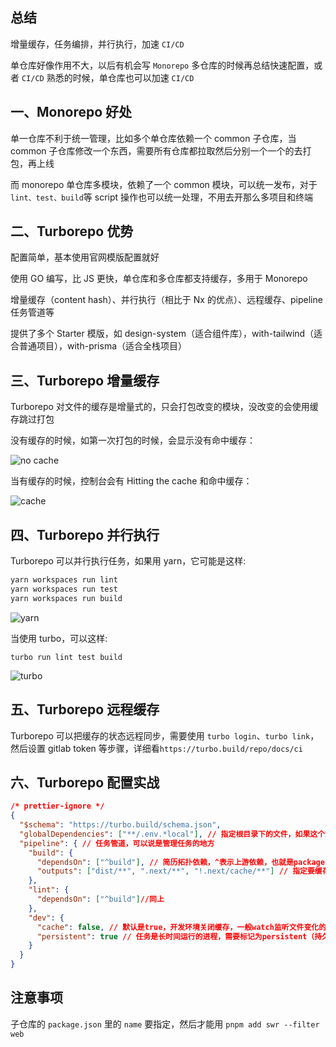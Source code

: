 ## 总结

增量缓存，任务编排，并行执行，加速 `CI/CD`

单仓库好像作用不大，以后有机会写 `Monorepo` 多仓库的时候再总结快速配置，或者 `CI/CD` 熟悉的时候，单仓库也可以加速 `CI/CD`

## 一、Monorepo 好处

单一仓库不利于统一管理，比如多个单仓库依赖一个 common 子仓库，当 common 子仓库修改一个东西，需要所有仓库都拉取然后分别一个一个的去打包，再上线

而 monorepo 单仓库多模块，依赖了一个 common 模块，可以统一发布，对于 `lint、test、build`等 script 操作也可以统一处理，不用去开那么多项目和终端

## 二、Turborepo 优势

配置简单，基本使用官网模版配置就好

使用 GO 编写，比 JS 更快，单仓库和多仓库都支持缓存，多用于 Monorepo

增量缓存（content hash）、并行执行（相比于 Nx 的优点）、远程缓存、pipeline 任务管道等

提供了多个 Starter 模版，如 design-system（适合组件库），with-tailwind（适合普通项目），with-prisma（适合全栈项目）

## 三、Turborepo 增量缓存

Turborepo 对文件的缓存是增量式的，只会打包改变的模块，没改变的会使用缓存跳过打包

没有缓存的时候，如第一次打包的时候，会显示没有命中缓存：

![no cache](https://turbo.build/_next/image?url=%2F_next%2Fstatic%2Fmedia%2Fcache-miss.21d45e92.png&w=1920&q=75)

当有缓存的时候，控制台会有 Hitting the cache 和命中缓存：

![cache](https://turbo.build/_next/image?url=%2F_next%2Fstatic%2Fmedia%2Fcache-miss.21d45e92.png&w=1920&q=75)

## 四、Turborepo 并行执行

Turborepo 可以并行执行任务，如果用 yarn，它可能是这样:

```md
yarn workspaces run lint
yarn workspaces run test
yarn workspaces run build
```

![yarn](https://turbo.build/_next/image?url=%2F_next%2Fstatic%2Fmedia%2Fyarn-workspaces-excalidraw.0838365d.png&w=1920&q=75)

当使用 turbo，可以这样:

```
turbo run lint test build
```

![turbo](https://turbo.build/_next/image?url=%2F_next%2Fstatic%2Fmedia%2Fturborepo-excalidraw.8068f4b4.png&w=1920&q=75)

## 五、Turborepo 远程缓存

Turborepo 可以把缓存的状态远程同步，需要使用 `turbo login`、`turbo link`，然后设置 gitlab token 等步骤，详细看`https://turbo.build/repo/docs/ci`

## 六、Turborepo 配置实战

```json
/* prettier-ignore */
{
  "$schema": "https://turbo.build/schema.json",
  "globalDependencies": ["**/.env.*local"], // 指定根目录下的文件，如果这个文件修改会绕过缓存，turbo.json和package.json是默认的
  "pipeline": { // 任务管道，可以说是管理任务的地方
    "build": {
      "dependsOn": ["^build"], // 简历拓扑依赖，^表示上游依赖，也就是packages里的依赖先build之后再执行当前工作区的build
      "outputs": ["dist/**", ".next/**", "!.next/cache/**"] // 指定要缓存的目录，同理还可以设置input去指定输入的目录
    },
    "lint": {
      "dependsOn": ["^build"]//同上
    },
    "dev": {
      "cache": false, // 默认是true，开发环境关闭缓存，一般watch监听文件变化的都不需要缓存，缓存可以用于lint，test，build（如果开启，当依赖包发生变化比如会影响全局的东西，那之前的缓存可能会引起冲突）
      "persistent": true // 任务是长时间运行的进程，需要标记为persistent（持久的），防止其他任务依赖这个长任务而导致任务用于不退出的问题
    }
  }
}
```

## 注意事项

子仓库的 `package.json` 里的 `name` 要指定，然后才能用 `pnpm add swr --filter web`
